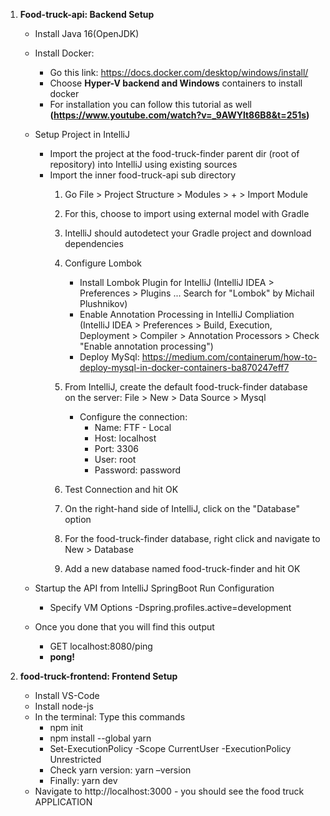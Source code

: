 1. **Food-truck-api: Backend Setup**

	- Install Java 16(OpenJDK)
	- Install Docker:
		- Go this link: https://docs.docker.com/desktop/windows/install/
		- Choose **Hyper-V backend and Windows** containers to install docker
		- For installation you can follow this tutorial as well 
			**(https://www.youtube.com/watch?v=_9AWYlt86B8&t=251s)**

	- Setup Project in IntelliJ		
		- Import the project at the food-truck-finder parent dir (root of repository) into IntelliJ using existing sources
		- Import the inner food-truck-api sub directory 
			1. Go File > Project Structure > Modules > + > Import Module
			2. For this, choose to import using external model with Gradle
			3. IntelliJ should autodetect your Gradle project and download dependencies
			4. Configure Lombok
				- Install Lombok Plugin for IntelliJ (IntelliJ IDEA > Preferences > Plugins ... Search for "Lombok" 				by Michail Plushnikov)
				- Enable Annotation Processing in IntelliJ Compliation (IntelliJ IDEA > Preferences > Build, 						Execution, Deployment > Compiler > Annotation Processors > Check "Enable annotation processing")
				- Deploy MySql: https://medium.com/containerum/how-to-deploy-mysql-in-docker-containers-ba870247eff7
			5. From IntelliJ, create the default food-truck-finder database on the server: File > New > Data Source > 				Mysql
					
				- Configure the connection: 
					- Name: FTF - Local
					- Host: localhost
					- Port: 3306
					- User: root
					- Password: password
			6. Test Connection and hit OK
			7. On the right-hand side of IntelliJ, click on the "Database" option
			8. For the food-truck-finder database, right click and navigate to New > Database
			9. Add a new database named food-truck-finder and hit OK

	- Startup the API from IntelliJ SpringBoot Run Configuration
		- Specify VM Options
			-Dspring.profiles.active=development
	- Once you done that you will find this output
		- GET localhost:8080/ping
		- **pong!**

2. **food-truck-frontend: Frontend Setup**
	- Install VS-Code
	- Install node-js
	- In the terminal: Type this commands  
		- npm init
		- npm install --global yarn
		- Set-ExecutionPolicy -Scope CurrentUser -ExecutionPolicy Unrestricted
		- Check yarn version: yarn –version
		- Finally: yarn dev
	- Navigate to http://localhost:3000 - you should see the food truck APPLICATION
